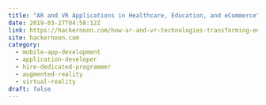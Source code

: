 ```yaml
---
title: "AR and VR Applications in Healthcare, Education, and eCommerce"
date: 2019-03-27T04:58:12Z
link: https://hackernoon.com/how-ar-and-vr-technologies-transforming-enterprises-43f44784353e?source=rss----3a8144eabfe3---4
site: hackernoon.com
category:
  - mobile-app-development
  - application-developer
  - hire-dedicated-programmer
  - augmented-reality
  - virtual-reality
draft: false
---
```

